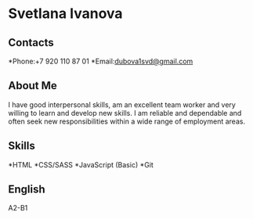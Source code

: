 # Svetlana Ivanova
## Contacts

*Phone:+7 920 110 87 01
*Email:dubova1svd@gmail.com

## About Me

I have good interpersonal skills, am an excellent team worker and very willing to learn and develop new skills.
I am reliable and dependable and often seek new responsibilities within a wide range of employment areas.

## Skills

*HTML
*CSS/SASS
*JavaScript (Basic)
*Git

## English

A2-B1